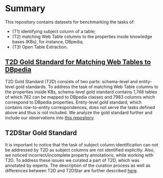 # Summary
This repository contains datasets for benchmarking the tasks of:
* (T1) identifying subject column of a table;
* (T2) matching Web Table columns to the properties inside knowledge bases (KBs), for instance, DBpedia;
* (T3) Open Table Extraction.

## [T2D Gold Standard for Matching Web Tables to DBpedia](http://webdatacommons.org/webtables/goldstandard.html) 
T2D Gold Standard (T2D) consists of two parts: schema-level and entity-level gold standards.
To address the task of matching Web Table columns to the properties inside KBs, schema-level gold standard contains 1,748 tables of which 762 can be mapped to DBpedia classes and 7983 columns which correspond to DBpedia properties.
Entity-level gold standard, which contains row-to-entity correspondences, does not serve the tasks defined above and thus is not included.
We analyze the gold standard further and include our observations into [this repository](./T2D/README.md).

## T2DStar Gold Standard
It is important to notice that the task of subject column identification can not be addressed by T2D as subject columns are not identified explicitly.
Also, we noticed incorrect/incomplete property annotations, while working with T2D.
To address these issues we curated a part of T2D, which was annotated by experts.
The description of the curation process as well as differences between T2D and T2DStar are further described [here](./T2DStar/README.md).
